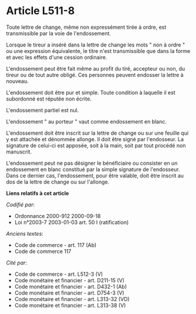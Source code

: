 # Article L511-8

Toute lettre de change, même non expressément tirée à ordre, est transmissible par la voie de l'endossement.

Lorsque le tireur a inséré dans la lettre de change les mots " non à ordre " ou une expression équivalente, le titre n'est
transmissible que dans la forme et avec les effets d'une cession ordinaire.

L'endossement peut être fait même au profit du tiré, accepteur ou non, du tireur ou de tout autre obligé. Ces personnes
peuvent endosser la lettre à nouveau.

L'endossement doit être pur et simple. Toute condition à laquelle il est subordonné est réputée non écrite.

L'endossement partiel est nul.

L'endossement " au porteur " vaut comme endossement en blanc.

L'endossement doit être inscrit sur la lettre de change ou sur une feuille qui y est attachée et dénommée allonge. Il doit
être signé par l'endosseur. La signature de celui-ci est apposée, soit à la main, soit par tout procédé non manuscrit.

L'endossement peut ne pas désigner le bénéficiaire ou consister en un endossement en blanc constitué par la simple signature
de l'endosseur. Dans ce dernier cas, l'endossement, pour être valable, doit être inscrit au dos de la lettre de change ou sur
l'allonge.

**Liens relatifs à cet article**

_Codifié par_:

  - Ordonnance 2000-912 2000-09-18
  - Loi n°2003-7 2003-01-03 art. 50 I (ratification)

_Anciens textes_:

  - Code de commerce - art. 117 (Ab)
  - Code de commerce 117

_Cité par_:

  - Code de commerce - art. L512-3 (V)
  - Code monétaire et financier - art. D211-15 (V)
  - Code monétaire et financier - art. D432-1 (Ab)
  - Code monétaire et financier - art. D754-3 (V)
  - Code monétaire et financier - art. L313-32 (VD)
  - Code monétaire et financier - art. L313-38 (V)
